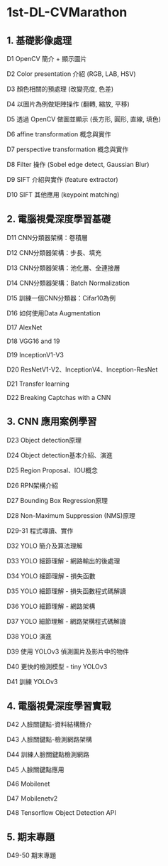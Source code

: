 # 1st-DL-CVMarathon

## 1. 基礎影像處理
D1  OpenCV 簡介 + 顯示圖片

D2  Color presentation 介紹 (RGB, LAB, HSV)

D3  顏色相關的預處理 (改變亮度, 色差)

D4  以圖片為例做矩陣操作 (翻轉, 縮放, 平移)

D5  透過 OpenCV 做圖並顯示 (長方形, 圓形, 直線, 填色)

D6  affine transformation 概念與實作

D7  perspective transformation 概念與實作

D8  Filter 操作 (Sobel edge detect, Gaussian Blur)

D9  SIFT 介紹與實作 (feature extractor)

D10  SIFT 其他應用 (keypoint matching)
## 2. 電腦視覺深度學習基礎
D11  CNN分類器架構：卷積層

D12  CNN分類器架構：步長、填充

D13  CNN分類器架構：池化層、全連接層

D14  CNN分類器架構：Batch Normalization

D15  訓練一個CNN分類器：Cifar10為例

D16  如何使用Data Augmentation

D17  AlexNet

D18  VGG16 and 19

D19  InceptionV1-V3

D20  ResNetV1-V2、InceptionV4、Inception-ResNet

D21  Transfer learning

D22  Breaking Captchas with a CNN

## 3. CNN 應用案例學習
D23  Object detection原理

D24  Object detection基本介紹、演進

D25  Region Proposal、IOU概念

D26  RPN架構介紹

D27  Bounding Box Regression原理

D28  Non-Maximum Suppression (NMS)原理

D29-31  程式導讀、實作

D32  YOLO 簡介及算法理解

D33  YOLO 細節理解 - 網路輸出的後處理

D34  YOLO 細節理解 - 損失函數

D35  YOLO 細節理解 - 損失函數程式碼解讀

D36  YOLO 細節理解 - 網路架構

D37  YOLO 細節理解 - 網路架構程式碼解讀

D38  YOLO 演進

D39  使用 YOLOv3 偵測圖片及影片中的物件

D40  更快的檢測模型 - tiny YOLOv3

D41  訓練 YOLOv3
## 4. 電腦視覺深度學習實戰
D42  人臉關鍵點-資料結構簡介

D43  人臉關鍵點-檢測網路架構

D44  訓練人臉關鍵點檢測網路

D45  人臉關鍵點應用

D46  Mobilenet

D47  Ｍobilenetv2

D48  Tensorflow Object Detection API


## 5. 期末專題
D49-50  期末專題
